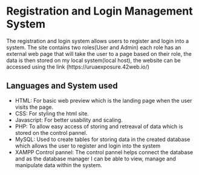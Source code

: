 <h1>Registration and Login Management System</h1>
The registration and login system allows users to register and login into a system. The site contains two roles(User and Admin) each role has an external web page that will take the user 
to a page based on their role, the data is then stored on my local system(local host), the website can be accessed using the link (https://uruaexposure.42web.io/)
<h2>Languages and System used</h2>
<ul>
  <li>HTML: For basic web preview which is the landing page when the user visits the page.</li>
  <li>CSS: For styling the html site.</li>
  <li>Javascript: For better usability and scaling.</li>
  <li>PHP: To allow easy access of storing and retreaval of data which is stored on the control pannel. </li>
  <li>MySQL: Used to create tables for storing data in the created database which allows the user to register and login into the system</li>
  <li>XAMPP Control pannel: The control pannel helps connect the database and as the database manager I can be able to view, manage and manipulate data within the system.</li>
</ul>
